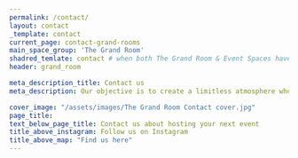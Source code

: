 ```yaml
---
permalink: /contact/
layout: contact
_template: contact
current_page: contact-grand-rooms
main_space_group: 'The Grand Room'
shadred_temlate: contact # when both The Grand Room & Event Spaces have same template
header: grand_room

meta_description_title: Contact us
meta_description: Our objective is to create a limitless atmosphere where guest feel free to connect with each other

cover_image: "/assets/images/The Grand Room Contact cover.jpg"
page_title: 
text_below_page_title: Contact us about hosting your next event
title_above_instagram: Follow us on Instagram
title_above_map: "Find us here"
---
```



